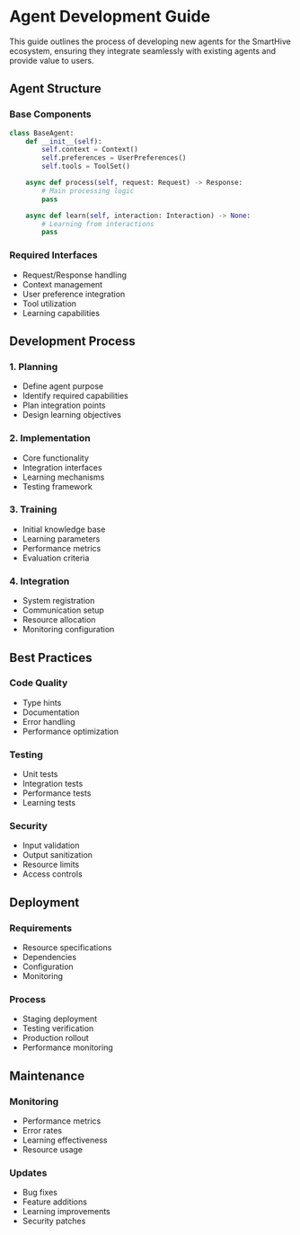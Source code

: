 # Agent Development Guide

This guide outlines the process of developing new agents for the SmartHive ecosystem, ensuring they integrate seamlessly with existing agents and provide value to users.

## Agent Structure

### Base Components
```python
class BaseAgent:
    def __init__(self):
        self.context = Context()
        self.preferences = UserPreferences()
        self.tools = ToolSet()

    async def process(self, request: Request) -> Response:
        # Main processing logic
        pass

    async def learn(self, interaction: Interaction) -> None:
        # Learning from interactions
        pass
```

### Required Interfaces
- Request/Response handling
- Context management
- User preference integration
- Tool utilization
- Learning capabilities

## Development Process

### 1. Planning
- Define agent purpose
- Identify required capabilities
- Plan integration points
- Design learning objectives

### 2. Implementation
- Core functionality
- Integration interfaces
- Learning mechanisms
- Testing framework

### 3. Training
- Initial knowledge base
- Learning parameters
- Performance metrics
- Evaluation criteria

### 4. Integration
- System registration
- Communication setup
- Resource allocation
- Monitoring configuration

## Best Practices

### Code Quality
- Type hints
- Documentation
- Error handling
- Performance optimization

### Testing
- Unit tests
- Integration tests
- Performance tests
- Learning tests

### Security
- Input validation
- Output sanitization
- Resource limits
- Access controls

## Deployment

### Requirements
- Resource specifications
- Dependencies
- Configuration
- Monitoring

### Process
- Staging deployment
- Testing verification
- Production rollout
- Performance monitoring

## Maintenance

### Monitoring
- Performance metrics
- Error rates
- Learning effectiveness
- Resource usage

### Updates
- Bug fixes
- Feature additions
- Learning improvements
- Security patches
